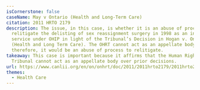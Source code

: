 ```yaml
---
isCornerstone: false
caseName: May v Ontario (Health and Long-Term Care)
citation: 2011 HRTO 2179
description: The issue, in this case, is whether it is an abuse of process to
  relitigate the delisting of sex reassignment surgery in 1998 as an insured
  service under OHIP in light of the Tribunal’s Decision in Hogan v. Ontario
  (Health and Long Term Care). The OHRT cannot act as an appellate body, and
  therefore, it would be an abuse of process to relitigate.
takeaway: This case is important because it affirms that the Human Rights
  Tribunal cannot act as an appellate body over prior decisions.
url: https://www.canlii.org/en/on/onhrt/doc/2011/2011hrto2179/2011hrto2179.html?resultIndex=1
themes:
  - Health Care
---
```

